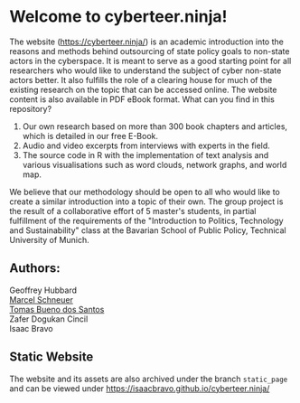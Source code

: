 # Welcome to cyberteer.ninja!

The website (https://cyberteer.ninja/) is an academic introduction into the reasons and methods behind outsourcing of state policy goals to non-state actors in the cyberspace. 
It is meant to serve as a good starting point for all researchers who would like to understand the subject of cyber non-state actors better. It also fulfills the role of a clearing house for much of the existing research on the topic that can be accessed online. The website content is also available in PDF eBook format.
What can you find in this repository?

1. Our own research based on more than 300 book chapters and articles, which is detailed in our free E-Book.
2. Audio and video excerpts from interviews with experts in the field.
3. The source code in R with the implementation of text analysis and various visualisations such as word clouds, network graphs, and world map. 

We believe that our methodology should be open to all who would like to create a similar introduction into a topic of their own.
The group project is the result of a collaborative effort of 5 master's students, in partial fulfillment of the requirements of the "Introduction to Politics, Technology and Sustainability" class at the Bavarian School of Public Policy, Technical University of Munich.

## Authors:
Geoffrey Hubbard \
[Marcel Schneuer](https://github.com/ungeschneuer) \
[Tomas Bueno dos Santos](https://github.com/Tomas-Bueno-Momcilovic) \
Zafer Dogukan Cincil \
Isaac Bravo

## Static Website

The website and its assets are also archived under the branch `static_page` and can be viewed under https://isaacbravo.github.io/cyberteer.ninja/

